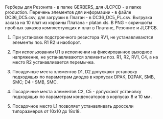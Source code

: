 Герберы для Резонита - в папке GERBERS, для JLCPCD - в папке production.
Перечень элементов для информации - в файле DC36_DC5.csv, для загрузки в Платан - в DC36_DC5_PL.csv.
Выгрузка заказа на 10 плат из корзины Платана - platan.xls.
В PNG - скриншоты пробных заказов комплестующих и плат в Платане, Резоните и JLCPCB.


1. При установке подстроечного резистора RV1, не устанавливаются элементы поз. R1 R2 и наоборот.

2. При использовании U1 в исполнении на фиксированное выходное напряжение, не устанавливаются
 элементы поз. R1, R2, RV1, C4, а на место R2 устанавливается перемычка.

3. Посадочные места элементов D1, D2 допускают установку подходящих по параметрам диодов в корпусах
DPAK, D2PAK, SMB, SMC; D4 - SMB, SMC.

4. Посадочные места элементов С2, С5 - допускают установку подходящих по параметрам конденсаторов
в корпусах 8 и 10 мм.

5. Посадочное место L1 позволяет устанавливать дроссели типоразмеров от 10х10 до 18х18.

